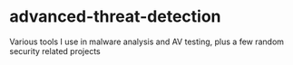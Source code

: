 # advanced-threat-detection
Various tools I use in malware analysis and AV testing, plus a few random security related projects
